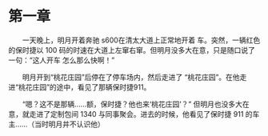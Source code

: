 # 第一章

&#x3000;&#x3000;一天晚上，明月开着奔驰 s600在清太大道上正常地开着 车。突然，一辆红色的保时捷以 100 码的时速在大道上左窜右窜。但明月没多大在意，只是随口说了一句：“这人开车 怎么那么快啊！”

&#x3000;&#x3000;明月开到“桃花庄园”后停在了停车场内，然后走进了 “桃花庄园”。在他走进“桃花庄园”的途中，看见了那辆保时捷911。

&#x3000;&#x3000;“嗯？这不是那辆……额，保时捷？他也来‘桃花庄园’？” 但明月也没多大在意，就走进了定制包间 1340 与同事聚会。进去的时候，他看见了保时捷 911 的车主……（当时明月并不认识他）
